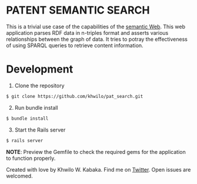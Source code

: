 # PATENT SEMANTIC SEARCH 

This is a trivial use case of the capabilities of the [semantic Web](https://en.wikipedia.org/wiki/Semantic_Web). This web application parses RDF data in n-triples format and asserts various relationships between the graph of data. It tries to potray the effectiveness of using SPARQL queries to retrieve content information.

# Development
1. Clone the repository  
```bash
$ git clone https://github.com/khwilo/pat_search.git
```  
2. Run bundle install  
```ruby
$ bundle install
```  
3. Start the Rails server  
```ruby
$ rails server 
```  

**NOTE**: Preview the Gemfile to check the required gems for the application to function properly.

Created with love by Khwilo W. Kabaka. Find me on [Twitter](https://twitter.com/Khwilo). Open issues are welcomed.
